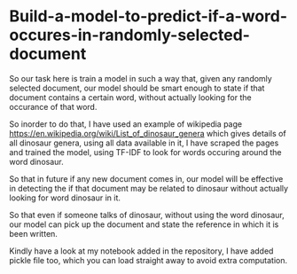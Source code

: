 # Build-a-model-to-predict-if-a-word-occures-in-randomly-selected-document

So our task here is train a model in such a way that, given any randomly selected document, our model should be smart enough to state if that document contains a certain word, without actually looking for the occurance of that word.

So inorder to do that, I have used an example of wikipedia page https://en.wikipedia.org/wiki/List_of_dinosaur_genera
which gives details of all dinosaur genera, using all data available in it, I have scraped the pages and trained the model,
using TF-IDF to look for words occuring around the word dinosaur.

So that in future if any new document comes in, our model will be effective in detecting the if that document may be related to dinosaur
without actually looking for word dinosaur in it. 

So that even if someone talks of dinosaur, without using the word dinosaur, our model can pick up the document and state the reference in which it is been written.

Kindly have a look at my notebook added in the repository, I have added pickle file too, which you can load straight away to avoid extra computation.
